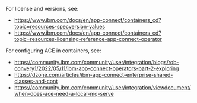 For license and versions, see:

* https://www.ibm.com/docs/en/app-connect/containers_cd?topic=resources-specversion-values
* https://www.ibm.com/docs/en/app-connect/containers_cd?topic=resources-licensing-reference-app-connect-operator

For configuring ACE in containers, see:

* https://community.ibm.com/community/user/integration/blogs/rob-convery1/2022/05/11/ibm-app-connect-operators-part-2-exploring
* https://dzone.com/articles/ibm-app-connect-enterprise-shared-classes-and-cont
* https://community.ibm.com/community/user/integration/viewdocument/when-does-ace-need-a-local-mq-serve
